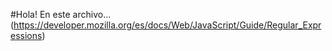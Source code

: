 #Hola!
En este archivo...
(https://developer.mozilla.org/es/docs/Web/JavaScript/Guide/Regular_Expressions)